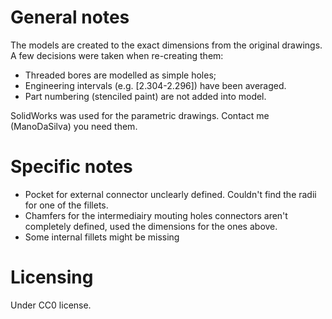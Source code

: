 # General notes
The models are created to the exact dimensions from the original drawings. A few decisions were taken when re-creating them:
* Threaded bores are modelled as simple holes;
* Engineering intervals (e.g. [2.304-2.296]) have been averaged. 
* Part numbering (stenciled paint) are not added into model.

SolidWorks was used for the parametric drawings. Contact me (ManoDaSilva) you need them.

# Specific notes
* Pocket for external connector unclearly defined. Couldn't find the radii for one of the fillets. 
* Chamfers for the intermediairy mouting holes connectors aren't completely defined, used the dimensions for the ones above. 
* Some internal fillets might be missing



# Licensing
Under CC0 license.



